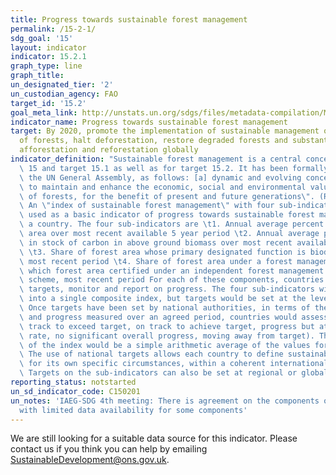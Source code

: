 ```yaml
---
title: Progress towards sustainable forest management
permalink: /15-2-1/
sdg_goal: '15'
layout: indicator
indicator: 15.2.1
graph_type: line
graph_title:
un_designated_tier: '2'
un_custodian_agency: FAO
target_id: '15.2'
goal_meta_link: http://unstats.un.org/sdgs/files/metadata-compilation/Metadata-Goal-15.pdf
indicator_name: Progress towards sustainable forest management
target: By 2020, promote the implementation of sustainable management of all types
  of forests, halt deforestation, restore degraded forests and substantially increase
  afforestation and reforestation globally
indicator_definition: "Sustainable forest management is a central concept for Goal\
  \ 15 and target 15.1 as well as for target 15.2. It has been formally defined, by\
  \ the UN General Assembly, as follows: [a] dynamic and evolving concept [that] aims\
  \ to maintain and enhance the economic, social and environmental values of all types\
  \ of forests, for the benefit of present and future generations\". (Resolution A/RES/62/98)\
  \ An \"index of sustainable forest management\" with four sub-indicators can be\
  \ used as a basic indicator of progress towards sustainable forest management by\
  \ a country. The four sub-indicators are \t1. Annual average percent change in forest\
  \ area over most recent available 5 year period \t2. Annual average percent change\
  \ in stock of carbon in above ground biomass over most recent available 5 year period\
  \ \t3. Share of forest area whose primary designated function is biodiversity conservation,\
  \ most recent period \t4. Share of forest area under a forest management plan, of\
  \ which forest area certified under an independent forest management certification\
  \ scheme, most recent period For each of these components, countries can set national\
  \ targets, monitor and report on progress. The four sub-indicators will be combined\
  \ into a single composite index, but targets would be set at the level of sub-indicators.\
  \ Once targets have been set by national authorities, in terms of the four sub-indicators,\
  \ and progress measured over an agreed period, countries would assess progress (on\
  \ track to exceed target, on track to achieve target, progress but at an insufficient\
  \ rate, no significant overall progress, moving away from target). The final value\
  \ of the index would be a simple arithmetic average of the values for the four sub-indicators.\
  \ The use of national targets allows each country to define sustainable forest management\
  \ for its own specific circumstances, within a coherent international framework.\
  \ Targets on the sub-indicators can also be set at regional or global levels."
reporting_status: notstarted
un_sd_indicator_code: C150201
un_notes: 'IAEG-SDG 4th meeting: There is agreement on the components of the indicator,
  with limited data availability for some components'
---
```


We are still looking for a suitable data source for this indicator. Please contact us if you think you can help by emailing <a href="mailto:SustainableDevelopment@ons.gov.uk">SustainableDevelopment@ons.gov.uk</a>.



